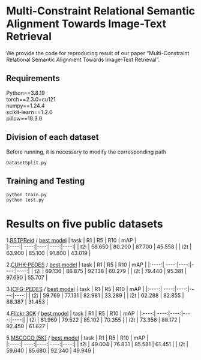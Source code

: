 # Multi-Constraint Relational Semantic Alignment Towards Image-Text Retrieval
We provide the code for reproducing result of our paper “Multi-Constraint Relational Semantic Alignment Towards Image-Text Retrieval”.


## Requirements
Python==3.8.19    
torch==2.3.0+cu121    
numpy==1.24.4    
scikit-learn==1.2.0    
pillow==10.3.0    
 
## Division of each dataset
Before running, it is necessary to modify the corresponding path
```
DatasetSplit.py
```

## Training and Testing
```
python train.py
python test.py
```

# Results on five public datasets
1.[RSTPReid](https://github.com/NjtechCVLab/RSTPReid-Dataset) /
[best model](https://pan.baidu.com/s/1i1kj6CaDaA-UMeg2WHFLhA?pwd=1234 )
| task |   R1   |   R5   |  R10   |  mAP   |  
|:----:| ----:|----:|----:|----:|
| t2i  | 58.650 | 80.200 | 87.700 | 45.558 | 
| i2t  | 63.900 | 85.100 | 91.800 | 43.019 | 

2.[CUHK-PEDES](https://github.com/ShuangLI59/Person-Search-with-Natural-Language-Description) /
[best model](https://pan.baidu.com/s/1vVYIGgIaMvtrZTCR2Grolg?pwd=1234 )
| task |   R1   |   R5   |  R10   |  mAP   | 
|:----:| ----:|----:|----:|----:|
| t2i  | 69.136 | 86.875 | 92.138 | 60.279 | 
| i2t  | 79.440 | 95.381 | 97.690 | 55.707 | 

3.[ICFG-PEDES](https://github.com/zifyloo/SSAN) /
[best model](https://pan.baidu.com/s/1WgmcoeT1IKh7NtmbsQGuFA?pwd=1234 )
| task |   R1   |   R5   |  R10   |  mAP   | 
|:----:| ----:|----:|----:|----:|
| t2i  | 59.769 | 77.131 | 82.981 | 33.289 |
| i2t  | 62.288 | 82.855 | 88.387 | 31.453 | 

4.[Flickr 30K](https://ieeexplore.ieee.org/document/7298932/?arnumber=7298932) /
[best model](https://pan.baidu.com/s/1gqI3ILimj8FFTrVESKPLVw?pwd=1234 )
| task |   R1   |   R5   |  R10   |  mAP   |
|:----:| ----:|----:|----:|----:|
| t2i  | 61.969 | 79.522 | 85.102 | 70.355 | 
| i2t  | 73.356 | 88.172 | 92.450 | 61.627 | 

5.[MSCOCO (5K)](http://link.springer.com/10.1007/978-3-319-10602-1_48) /
[best model](https://pan.baidu.com/s/1uxTHlVl-Ham2iOboCU9JPg?pwd=1234 )
| task |   R1   |   R5   |  R10   |  mAP   |  
|:----:| ----:|----:|----:|----:|
| t2i  | 49.004 | 76.831 | 85.581 | 61.451 | 
| i2t  | 59.640 | 85.680 | 92.340 | 49.949 | 

